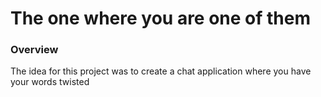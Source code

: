 # The one where you are one of them
### Overview

The idea for this project was to create a chat application where you have your words twisted 